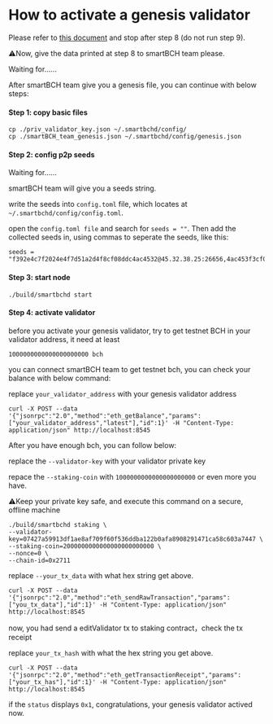 # How to activate a genesis validator

Please refer to [this document](https://docs.smartbch.org/smartbch/deverlopers-guide/runsinglenode) and stop after step 8 (do not run step 9).

⚠️Now,  give the data printed at step 8 to smartBCH team please.

Waiting for......

After smartBCH team give you a genesis file, you can continue with below steps:

#### Step 1: copy basic files

```
cp ./priv_validator_key.json ~/.smartbchd/config/
cp ./smartBCH_team_genesis.json ~/.smartbchd/config/genesis.json
```



#### Step 2: config p2p seeds

Waiting for......

smartBCH team will give you a seeds string.

write the seeds into `config.toml` file, which locates at `~/.smartbchd/config/config.toml`.


open the `config.toml file` and search for `seeds = ""`. Then add the collected seeds in, using commas to seperate the seeds, like this: 

```
seeds = "f392e4c7f2024e4f7d51a2d4f8cf08ddc4ac4532@45.32.38.25:26656,4ac453f3cf08ddc292e4c7f2024e4f7d51a2d4f8@54.23.83.52:26656"
```



#### Step 3: start node

```
./build/smartbchd start
```



#### Step 4: activate validator

before you activate your genesis validator, try to get testnet BCH in your validator address, it need at least 

```
1000000000000000000000 bch
```

you can connect smartBCH team to get testnet bch, you can check your balance with below command:

replace `your_validator_address` with your genesis validator address

```
curl -X POST --data '{"jsonrpc":"2.0","method":"eth_getBalance","params":["your_validator_address","latest"],"id":1}' -H "Content-Type: application/json" http://localhost:8545
```

After you have enough bch, you can follow below:

replace the `--validator-key` with your validator private key

repace the `--staking-coin` with `1000000000000000000000` or even more you have.

⚠️Keep your private key safe, and execute this command on a secure, offline machine

```
./build/smartbchd staking \
--validator-key=07427a59913df1ae8af709f60f536ddba122b0afa8908291471ca58c603a7447 \
--staking-coin=2000000000000000000000000 \
--nonce=0 \
--chain-id=0x2711
```

replace `--your_tx_data` with what hex string get above.

```
curl -X POST --data '{"jsonrpc":"2.0","method":"eth_sendRawTransaction","params":["you_tx_data"],"id":1}' -H "Content-Type: application/json" http://localhost:8545
```

now, you had send a editValidator tx to staking contract，check the tx receipt

replace `your_tx_hash` with what the hex string you get above.

```
curl -X POST --data '{"jsonrpc":"2.0","method":"eth_getTransactionReceipt","params":["your_tx_has"],"id":1}' -H "Content-Type: application/json" http://localhost:8545
```

if the `status` displays `0x1`, congratulations, your genesis validator actived now.

